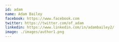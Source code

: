 ```yaml
---
id: adam
name: Adam Bailey
facebook: https://www.facebook.com
twitter: https://twitter.com/of_adam
linkedin: https://www.linkedin.com/in/adambailey2/
image: ./images/author1.png
---
```


